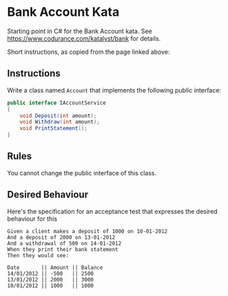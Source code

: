 # Bank Account Kata

Starting point in C# for the Bank Account kata. See https://www.codurance.com/katalyst/bank for details.

Short instructions, as copied from the page linked above:

## Instructions

Write a class named `Account` that implements the following public interface:

```cs
public interface IAccountService
{
    void Deposit(int amount);
    void Withdraw(int amount);
    void PrintStatement();
}
```

## Rules
You cannot change the public interface of this class.

## Desired Behaviour
Here's the specification for an acceptance test that expresses the desired behaviour for this

```
Given a client makes a deposit of 1000 on 10-01-2012
And a deposit of 2000 on 13-01-2012
And a withdrawal of 500 on 14-01-2012
When they print their bank statement
Then they would see:

Date       || Amount || Balance
14/01/2012 || -500   || 2500
13/01/2012 || 2000   || 3000
10/01/2012 || 1000   || 1000
```
